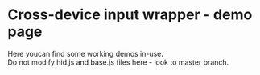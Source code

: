 Cross-device input wrapper - demo page
==========================

Here youcan find some working demos in-use. <br> 
Do not modify hid.js and base.js files here - look to master branch.
